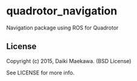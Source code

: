 # quadrotor_navigation

Navigation package using ROS for Quadrotor

## License

Copyright (c) 2015, Daiki Maekawa. (BSD License)

See LICENSE for more info.
